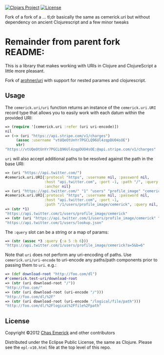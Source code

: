 [![Clojars Project](https://img.shields.io/clojars/v/com.widdindustries/uri.svg)](https://clojars.org/com.widdindustries/uri)
[![License](https://img.shields.io/badge/License-EPL%201.0-red.svg)](https://opensource.org/licenses/EPL-1.0)

Fork of a fork of a ... tl;dr basically the same as cemerick.uri but without dependency on ancient Clojurescript and a few minor tweaks


# Remainder from parent fork README:

This is a library that makes working with URIs in Clojure and ClojureScript a
little more pleasant.

Fork of [arohner/uri](https://github.com/arohner/uri) with support for nested parames and clojurescript.

## Usage

The `cemerick.uri/uri` function returns an instance of the
`cemerick.uri.URI` record type that allows you to easily work with each
datum within the provided URI:

```clojure
=> (require '[cemerick.uri :refer (uri uri-encode)])
nil
=> (-> (uri "https://api.stripe.com/v1/charges")
     (assoc :username "vtUQeOtUnYr7PGCLQ96Ul4zqpDUO4sOE")
     str)
"https://vtUQeOtUnYr7PGCLQ96Ul4zqpDUO4sOE:@api.stripe.com/v1/charges"
```

`uri` will also accept additional paths to be resolved against the path
in the base URI:

```clojure
=> (uri "https://api.twitter.com/")
#cemerick.uri.URI{:protocol "https", :username nil, :password nil,
                  :host "api.twitter.com", :port -1, :path "/", :query nil,
                  :anchor nil}
=> (uri "https://api.twitter.com/" "1" "users" "profile_image" "cemerick")
#cemerick.uri.URI{:protocol "https", :username nil, :password nil,
                  :host "api.twitter.com", :port -1,
                  :path "/1/users/profile_image/cemerick", :query nil, :anchor nil}
=> (str *1)
"https://api.twitter.com/1/users/profile_image/cemerick"
=> (str (uri "https://api.twitter.com/1/users/profile_image/cemerick" "../../lookup.json"))
"https://api.twitter.com/1/users/lookup.json"
```

The `:query` slot can be a string or a map of params:

```clojure
=> (str (assoc *3 :query {:a 5 :b 6}))
"https://api.twitter.com/1/users/profile_image/cemerick?a=5&b=6"
```

Note that `uri` does not perform any uri-encoding of paths.  Use
`cemerick.uri/uri-encode` to uri-encode any paths/path components prior
to passing them to `uri`.  e.g.:

```clojure
=> (def download-root "http://foo.com/dl")
#'cemerick.test-uri/download-root
=> (str (uri download-root "/"))
"http://foo.com/"
=> (str (uri download-root (uri-encode "/")))
"http://foo.com/dl/%2F"
=> (str (uri download-root (uri-encode "/logical/file/path")))
"http://foo.com/dl/%2Flogical%2Ffile%2Fpath"
```

## License

Copyright ©2012 [Chas Emerick](http://cemerick.com) and other contributors

Distributed under the Eclipse Public License, the same as Clojure.
Please see the `epl-v10.html` file at the top level of this repo.
